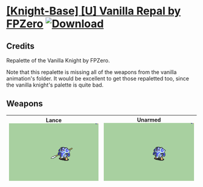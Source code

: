 # [\[Knight-Base\] \[U\] Vanilla Repal by FPZero](./) [![Download](https://img.shields.io/badge/Download-Click%20Here!-red)](https://minhaskamal.github.io/DownGit/#/home?url=https://github.com/Klokinator/FE-Repo/tree/main/Battle%20Animations%2FInfantry%20-%20Knights%2C%20Generals%2C%20Armors%2F%5BKnight-Base%5D%20%5BU%5D%20Vanilla%20Repal%20by%20FPZero)
## Credits

Repalette of the Vanilla Knight by FPZero.

Note that this repalette is missing all of the weapons from the vanilla animation's folder. It would be excellent to get those repaletted too, since the vanilla knight's palette is quite bad.

## Weapons

| <b>Lance</b><br/><img alt="Lance animation" src="./2.%20Lance/Lance.gif"/> | <b>Unarmed</b><br/><img alt="Unarmed animation" src="./8.%20Unarmed/Unarmed.gif"/> |
| :---: | :---: |
